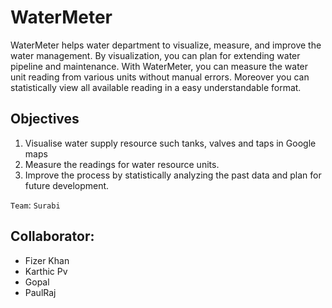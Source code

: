 WaterMeter
==========

WaterMeter helps water department to visualize,  measure, and improve the water management.
By visualization, you can plan for extending water pipeline and maintenance. With WaterMeter, you can
measure the water unit reading from various units without manual errors.
Moreover you can statistically view all available reading in a easy understandable format.

## Objectives

1. Visualise water supply resource such tanks, valves and taps in Google maps
2. Measure the readings for water resource units.
3. Improve the process by statistically analyzing the past data and plan for future development.

`Team`: `Surabi`

## Collaborator:

* Fizer Khan
* Karthic Pv
* Gopal
* PaulRaj

